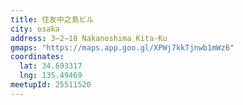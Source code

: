 ```yaml
---
title: 住友中之島ビル
city: osaka
address: 3−2−18 Nakanoshima Kita-Ku
gmaps: "https://maps.app.goo.gl/XPWj7kkTjnwb1mWz6"
coordinates:
  lat: 34.693317
  lng: 135.49469
meetupId: 25511520
---
```

